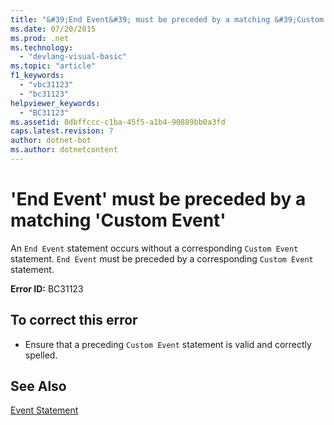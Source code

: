 ```yaml
---
title: "&#39;End Event&#39; must be preceded by a matching &#39;Custom Event&#39;"
ms.date: 07/20/2015
ms.prod: .net
ms.technology: 
  - "devlang-visual-basic"
ms.topic: "article"
f1_keywords: 
  - "vbc31123"
  - "bc31123"
helpviewer_keywords: 
  - "BC31123"
ms.assetid: 8dbffccc-c1ba-45f5-a1b4-90889bb0a3fd
caps.latest.revision: 7
author: dotnet-bot
ms.author: dotnetcontent
---
```

# &#39;End Event&#39; must be preceded by a matching &#39;Custom Event&#39;
An `End Event` statement occurs without a corresponding `Custom Event` statement. `End Event` must be preceded by a corresponding `Custom Event` statement.  
  
 **Error ID:** BC31123  
  
## To correct this error  
  
-   Ensure that a preceding `Custom Event` statement is valid and correctly spelled.  
  
## See Also  
 [Event Statement](../../visual-basic/language-reference/statements/event-statement.md)
